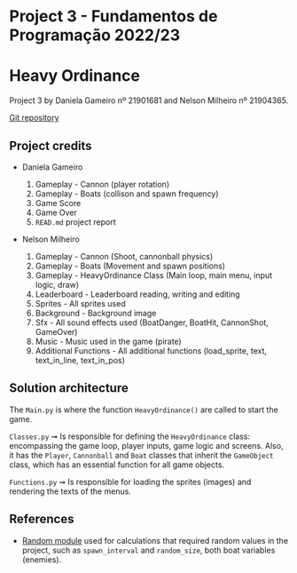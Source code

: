 # Project 3 - Fundamentos de Programação 2022/23 
# Heavy Ordinance

Project 3 by Daniela Gameiro nº 21901681 and Nelson Milheiro nº 21904365.

[Git repository](https://github.com/Mikapuccino/Heavy-Ordinance.git)

##  Project credits
* Daniela Gameiro

  1. Gameplay - Cannon (player rotation)
  2. Gameplay - Boats (collison and spawn frequency)
  3. Game Score
  4. Game Over
  5. `READ.md` project report

* Nelson Milheiro

  1. Gameplay - Cannon (Shoot, cannonball physics)
  2. Gameplay - Boats (Movement and spawn positions)
  3. Gameplay - HeavyOrdinance Class (Main loop, main menu, input logic, draw)
  4. Leaderboard - Leaderboard reading, writing and editing
  5. Sprites - All sprites used
  6. Background - Background image
  7. Sfx - All sound effects used (BoatDanger, BoatHit, CannonShot, GameOver)
  8. Music - Music used in the game (pirate)
  9. Additional Functions - All additional functions (load_sprite, text, text_in_line, text_in_pos)

## Solution architecture

The `Main.py` is where the function `HeavyOrdinance()` are called to start the game.

`Classes.py` ➞ Is responsible for defining the `HeavyOrdinance` class: encompassing the game loop, player inputs, game logic and screens. Also, it has the `Player`, `Cannonball` and `Boat` classes that inherit the `GameObject` class, which has an essential function for all game objects.

`Functions.py` ➞ Is responsible for loading the sprites (images) and rendering the texts of the menus.

## References

* [Random module](https://docs.python.org/3/library/random.html) used for calculations that required random values in the project, such as `spawn_interval` and `random_size`, both boat variables (enemies).